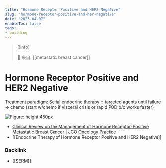 ```yaml
---
title: "Hormone Receptor Positive and HER2 Negative"
slug: "hormone-receptor-positive-and-her-negative"
date: "2023-04-07"
enableToc: false
tags:
- building
---
```


> [!info]
>
> 🌱 來自: [[metastatic breast cancer]]

# Hormone Receptor Positive and HER2 Negative

Treatment paradigm: Serial endocrine therapy ± targeted agents until failure → chemo (start w/chemo if visceral crisis or rapid POD b/c works faster)

![Figure: height:450px](https://i.imgur.com/6ETpp50.png)

- [Clinical Review on the Management of Hormone Receptor-Positive Metastatic Breast Cancer | JCO Oncology Practice](https://ascopubs.org/doi/full/10.1200/OP.21.00384)
- [[Endocrine Therapy of Hormone Receptor Positive and HER2 Negative]]

### Backlink

- [[SERM]]

